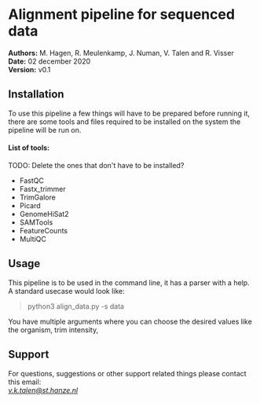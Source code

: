 # Alignment pipeline for sequenced data
**Authors:** M. Hagen, R. Meulenkamp, J. Numan, V. Talen and R. Visser  
**Date:** 02 december 2020  
**Version:** v0.1

## Installation
To use this pipeline a few things will have to be prepared before running it, 
there are some tools and files required to be installed on the system the pipeline will be run on.

#### List of tools:
TODO: Delete the ones that don't have to be installed?
* FastQC
* Fastx_trimmer
* TrimGalore
* Picard
* GenomeHiSat2
* SAMTools
* FeatureCounts
* MultiQC

## Usage
This pipeline is to be used in the command line, it has a parser with a help.  
A standard usecase would look like:
> python3 align_data.py -s data

You have multiple arguments where you can choose the desired values like 
the organism, trim intensity,

## Support
For questions, suggestions or other support related things please contact this email:  
*v.k.talen@st.hanze.nl*